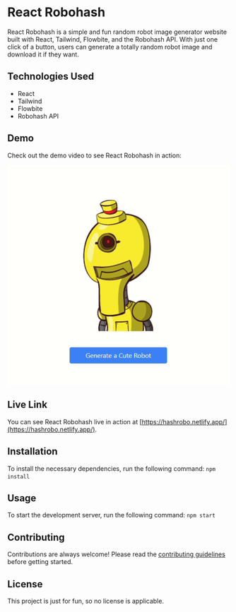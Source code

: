 # React Robohash

React Robohash is a simple and fun random robot image generator website built with React, Tailwind, Flowbite, and the Robohash API. With just one click of a button, users can generate a totally random robot image and download it if they want.

## Technologies Used

- React
- Tailwind
- Flowbite
- Robohash API

## Demo

Check out the demo video to see React Robohash in action:

[![React Robohash Demo GIF](./gif/robohash.gif)](./gif/robohash.gif)

## Live Link

You can see React Robohash live in action at [https://hashrobo.netlify.app/](https://hashrobo.netlify.app/).


## Installation

To install the necessary dependencies, run the following command: `npm install`

## Usage

To start the development server, run the following command: `npm start`

## Contributing

Contributions are always welcome! Please read the [contributing guidelines](./CONTRIBUTING.md) before getting started.

## License

This project is just for fun, so no license is applicable.
